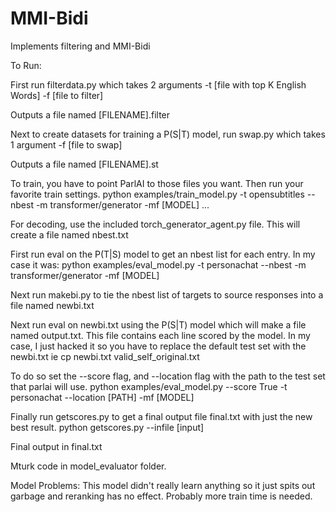 # MMI-Bidi

Implements filtering and MMI-Bidi

To Run:

First run filterdata.py which takes 2 arguments -t [file with top K English Words] -f [file to filter]

Outputs a file named [FILENAME].filter

Next to create datasets for training a P(S|T) model, run swap.py which takes 1 argument -f [file to swap]

Outputs a file named [FILENAME].st

To train, you have to point ParlAI to those files you want. Then run your favorite train settings.
python examples/train_model.py -t opensubtitles --nbest -m transformer/generator -mf [MODEL] ...

For decoding, use the included torch_generator_agent.py file. This will create a file named nbest.txt

First run eval on the P(T|S) model to get an nbest list for each entry.
In my case it was:
python examples/eval_model.py -t personachat --nbest -m transformer/generator -mf [MODEL]

Next run makebi.py to tie the nbest list of targets to source responses into a file named newbi.txt

Next run eval on newbi.txt using the P(S|T) model which will make a file named output.txt. This file contains each line scored by the model. In my case, I just hacked it so you have to replace the default test set with the newbi.txt 
ie cp newbi.txt valid_self_original.txt

To do so set the --score flag, and --location flag with the path to the test set that parlai will use.
python examples/eval_model.py --score True -t personachat --location [PATH] -mf [MODEL]

Finally run getscores.py to get a final output file final.txt with just the new best result.
python getscores.py --infile [input]

Final output in final.txt

Mturk code in model_evaluator folder.

Model Problems:
This model didn't really learn anything so it just spits out garbage and reranking has no effect. Probably more train time is needed.
